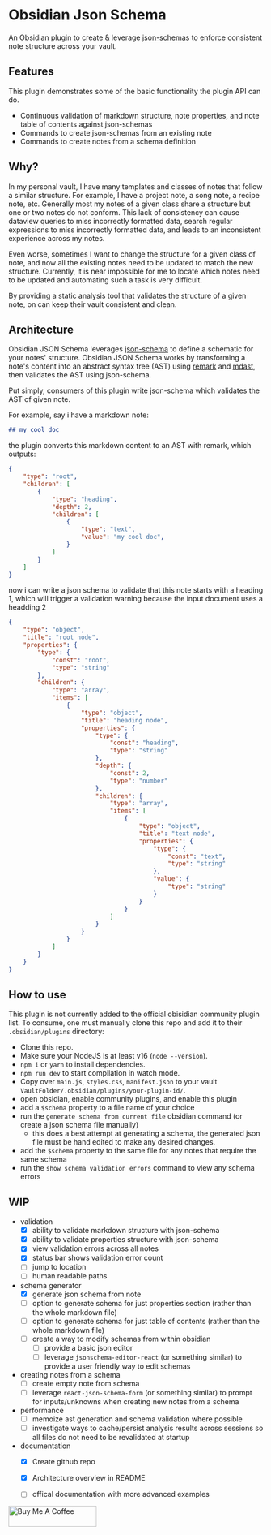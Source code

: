 # Obsidian Json Schema

An Obsidian plugin to create & leverage [json-schemas](https://json-schema.org/) to enforce consistent note structure across your vault.

## Features

This plugin demonstrates some of the basic functionality the plugin API can do.
- Continuous validation of markdown structure, note properties, and note table of contents against json-schemas
- Commands to create json-schemas from an existing note
- Commands to create notes from a schema definition

## Why?

In my personal vault, I have many templates and classes of notes that follow a similar structure. For example, I have a project note, a song note, a recipe note, etc. Generally most my notes of a given class share a structure but one or two notes do not conform. This lack of consistency can cause dataview queries to miss incorrectly formatted data, search regular expressions to miss incorrectly formatted data, and leads to an inconsistent experience across my notes.

Even worse, sometimes I want to change the structure for a given class of note, and now all the existing notes need to be updated to match the new structure. Currently, it is near impossible for me to locate which notes need to be updated and automating such a task is very difficult.

By providing a static analysis tool that validates the structure of a given note, on can keep their vault consistent and clean.

## Architecture

Obsidian JSON Schema leverages [json-schema](https://json-schema.org/) to define a schematic for your notes' structure. Obsidian JSON Schema works by transforming a note's content into an abstract syntax tree (AST) using [remark](https://github.com/remarkjs/remark) and [mdast](https://github.com/syntax-tree/mdast), then validates the AST using json-schema. 

Put simply, consumers of this plugin write json-schema which validates the AST of given note.

For example, say i have a markdown note:

```markdown
## my cool doc
```

the plugin converts this markdown content to an AST with remark, which outputs:

```json
{
    "type": "root",
    "children": [
        {
            "type": "heading",
            "depth": 2,
            "children": [
                {
                    "type": "text",
                    "value": "my cool doc",
                }
            ]
        }
    ]
}
```

now i can write a json schema to validate that this note starts with a heading 1, which will trigger a validation warning because the input document uses a headding 2 

```json
{
    "type": "object",
    "title": "root node",
    "properties": {
        "type": {
            "const": "root",
            "type": "string"
        },
        "children": {
            "type": "array",
            "items": [
                {
                    "type": "object",
                    "title": "heading node",
                    "properties": {
                        "type": {
                            "const": "heading",
                            "type": "string"
                        },
                        "depth": {
                            "const": 2,
                            "type": "number"
                        },
                        "children": {
                            "type": "array",
                            "items": [
                                {
                                    "type": "object",
                                    "title": "text node",
                                    "properties": {
                                        "type": {
                                            "const": "text",
                                            "type": "string"
                                        },
                                        "value": {
                                            "type": "string"
                                        }
                                    }
                                }
                            ]
                        }
                    }
                }
            ]
        }
    }
}
```

## How to use

This plugin is not currently added to the official obisidian community plugin list. To consume, one must manually clone this repo and add it to their `.obsidian/plugins` directory:

- Clone this repo.
- Make sure your NodeJS is at least v16 (`node --version`).
- `npm i` or `yarn` to install dependencies.
- `npm run dev` to start compilation in watch mode.
- Copy over `main.js`, `styles.css`, `manifest.json` to your vault `VaultFolder/.obsidian/plugins/your-plugin-id/`.
- open obsidian, enable community plugins, and enable this plugin
- add a `$schema` property to a file name of your choice
- run the `generate schema from current file` obsidian command (or create a json schema file manually)
  - this does a best attempt at generating a schema, the generated json file must be hand edited to make any desired changes.
- add the `$schema` property to the same file for any notes that require the same schema
- run the `show schema validation errors` command to view any schema errors

## WIP
- validation
  - [x] ability to validate markdown structure with json-schema
  - [x] ability to validate properties structure with json-schema
  - [x] view validation errors across all notes
  - [x] status bar shows validation error count
  - [ ] jump to location
  - [ ] human readable paths
- schema generator 
  - [x] generate json schema from note
  - [ ] option to generate schema for just properties section (rather than the whole markdown file)
  - [ ] option to generate schema for just table of contents (rather than the whole markdown file)
  - [ ] create a way to modify schemas from within obsidian
    - [ ] provide a basic json editor
    - [ ] leverage `jsonschema-editor-react` (or something similar) to provide a user friendly way to edit schemas
- creating notes from a schema
  - [ ] create empty note from schema
  - [ ] leverage `react-json-schema-form` (or something similar) to prompt for inputs/unknowns when creating new notes from a schema
- performance
  - [ ] memoize ast generation and schema validation where possible
  - [ ] investigate ways to cache/persist analysis results across sessions so all files do not need to be revalidated at startup
- documentation
  - [x] Create github repo
  - [x] Architecture overview in README
  - [ ] offical documentation with more advanced examples


<a href="https://www.buymeacoffee.com/davemarne" target="_blank"><img src="https://cdn.buymeacoffee.com/buttons/default-orange.png" alt="Buy Me A Coffee" height="41" width="174"></a>